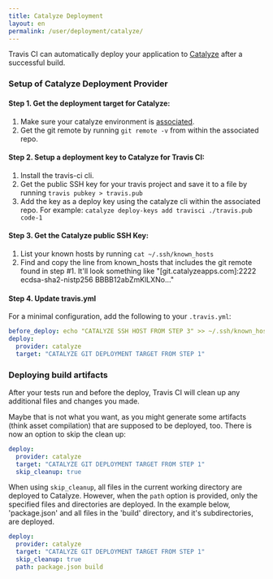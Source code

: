```yaml
---
title: Catalyze Deployment
layout: en
permalink: /user/deployment/catalyze/
---
```


Travis CI can automatically deploy your application to [Catalyze](https://catalyze.io/) after a successful build.

### Setup of Catalyze Deployment Provider

#### Step 1. Get the deployment target for Catalyze:  
1. Make sure your catalyze environment is [associated](https://resources.catalyze.io/paas/paas-cli-reference/#associate).  
2. Get the git remote by running ```git remote -v``` from within the associated repo.  

#### Step 2. Setup a deployment key to Catalyze for Travis CI:  
1. Install the travis-ci cli.  
2. Get the public SSH key for your travis project and save it to a file by running ```travis pubkey > travis.pub```  
3. Add the key as a deploy key using the catalyze cli within the associated repo. For example:  ```catalyze deploy-keys add travisci ./travis.pub code-1```  

#### Step 3. Get the Catalyze public SSH Key:  
1. List your known hosts by running ```cat ~/.ssh/known_hosts```  
2. Find and copy the line from known_hosts that includes the git remote found in step #1. It'll look something like "[git.catalyzeapps.com]:2222 ecdsa-sha2-nistp256 BBBB12abZmKlLXNo..."  

#### Step 4. Update travis.yml

For a minimal configuration, add the following to your `.travis.yml`:

```yaml
before_deploy: echo "CATALYZE SSH HOST FROM STEP 3" >> ~/.ssh/known_hosts
deploy:
  provider: catalyze
  target: "CATALYZE GIT DEPLOYMENT TARGET FROM STEP 1"
```

### Deploying build artifacts

After your tests run and before the deploy, Travis CI will clean up any additional files and changes you made.

Maybe that is not what you want, as you might generate some artifacts (think asset compilation) that are supposed to be deployed, too. There is now an option to skip the clean up:

```yaml
deploy:
  provider: catalyze
  target: "CATALYZE GIT DEPLOYMENT TARGET FROM STEP 1"
  skip_cleanup: true
```

When using `skip_cleanup`, all files in the current working directory are deployed to Catalyze. However, when the `path` option is provided, only the specified files and directories are deployed. In the example below, 'package.json' and all files in the 'build' directory, and it's subdirectories, are deployed.

```yaml
deploy:
  provider: catalyze
  target: "CATALYZE GIT DEPLOYMENT TARGET FROM STEP 1"
  skip_cleanup: true
  path: package.json build  
```

